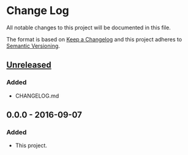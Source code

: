 # Change Log
All notable changes to this project will be documented in this file.

The format is based on [Keep a Changelog](http://keepachangelog.com/)
and this project adheres to [Semantic Versioning](http://semver.org/).

## [Unreleased]
### Added
- CHANGELOG.md

## 0.0.0 - 2016-09-07
### Added
- This project.

[Unreleased]: https://github.com/peiman/changie/compare/0.0.0...HEAD
